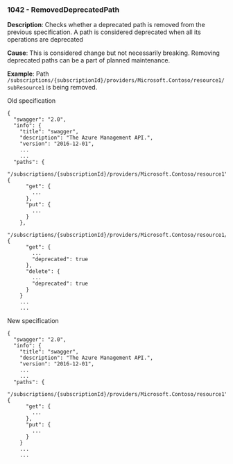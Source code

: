### 1042 - RemovedDeprecatedPath

**Description**: Checks whether a deprecated path is removed from the previous specification. A path is considered deprecated when all its operations are deprecated

**Cause**: This is considered change but not necessarily breaking. Removing deprecated paths can be a part of planned maintenance.

**Example**: Path `/subscriptions/{subscriptionId}/providers/Microsoft.Contoso/resource1/subResource1` is being removed.

Old specification
```json5
{
  "swagger": "2.0",
  "info": {
    "title": "swagger",
    "description": "The Azure Management API.",
    "version": "2016-12-01",
    ...
    ...
  "paths": {
    "/subscriptions/{subscriptionId}/providers/Microsoft.Contoso/resource1": {
      "get": {
        ...
      },
      "put": {
        ...
      }
    },
    "/subscriptions/{subscriptionId}/providers/Microsoft.Contoso/resource1/subResource1": {
      "get": {
        ...
        "deprecated": true
      },
      "delete": {
        ...
        "deprecated": true
      }
    }
    ...
    ...  
```

New specification
```json5
{
  "swagger": "2.0",
  "info": {
    "title": "swagger",
    "description": "The Azure Management API.",
    "version": "2016-12-01",
    ...
    ...
  "paths": {
    "/subscriptions/{subscriptionId}/providers/Microsoft.Contoso/resource1": {
      "get": {
        ...
      },
      "put": {
        ...
      }
    }
    ...
    ... 
```
